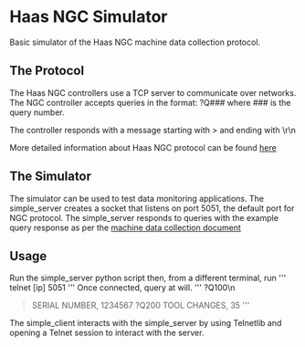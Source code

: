 # Haas NGC Simulator

Basic simulator of the Haas NGC machine data collection protocol.

## The Protocol

The Haas NGC controllers use a TCP server to communicate over networks. The NGC controller accepts queries in the format: ?Q### where ### is the query number.

The controller responds with a message starting with > and ending with \r\n

More detailed information about Haas NGC protocol can be found <a href='https://www.haascnc.com/service/troubleshooting-and-how-to/how-to/machine-data-collection---ngc.html'>here</a>


## The Simulator

The simulator can be used to test data monitoring applications. The simple_server creates a socket that listens on port 5051, the default port for NGC protocol. The simple_server responds to queries with the example query response as per the <a href='https://www.haascnc.com/service/troubleshooting-and-how-to/how-to/machine-data-collection---ngc.html'>machine data collection document</a>

## Usage 

Run the simple_server python script then, from a different terminal, run 
'''
telnet [ip] 5051
'''
Once connected, query at will.
'''
?Q100\n
>SERIAL NUMBER, 1234567
?Q200
>TOOL CHANGES, 35
'''

The simple_client interacts with the simple_server by using Telnetlib and opening a Telnet session to interact with the server.


